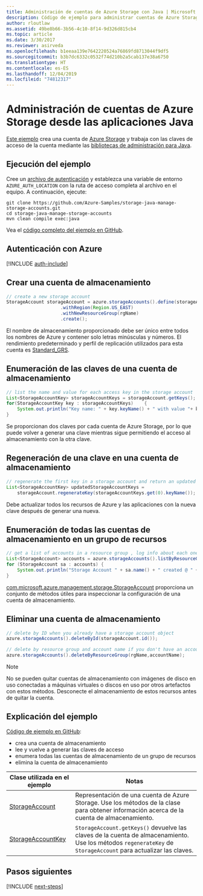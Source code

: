 ```yaml
---
title: Administración de cuentas de Azure Storage con Java | Microsoft Docs
description: Código de ejemplo para administrar cuentas de Azure Storage mediante el SDK de Azure para Java
author: rloutlaw
ms.assetid: 49be8b66-3b56-4c10-8f14-9d326d815cb4
ms.topic: article
ms.date: 3/30/2017
ms.reviewer: asirveda
ms.openlocfilehash: b1eeaa139e7642220524a76869fd8713044f9df5
ms.sourcegitcommit: b3b7dc6332c0532f74d210b2a5cab137e38a6750
ms.translationtype: HT
ms.contentlocale: es-ES
ms.lasthandoff: 12/04/2019
ms.locfileid: "74812317"
---
```

# <a name="manage-azure-storage-accounts-from-your-java-applications"></a>Administración de cuentas de Azure Storage desde las aplicaciones Java

[Este ejemplo](https://github.com/Azure-Samples/storage-java-manage-storage-accounts) crea una cuenta de [Azure Storage](https://docs.microsoft.com/azure/storage/storage-introduction) y trabaja con las claves de acceso de la cuenta mediante las [bibliotecas de administración para Java](https://github.com/Azure/azure-sdk-for-java). 

## <a name="run-the-sample"></a>Ejecución del ejemplo

Cree un [archivo de autenticación](https://github.com/Azure/azure-sdk-for-java/blob/master/AUTH.md) y establezca una variable de entorno `AZURE_AUTH_LOCATION` con la ruta de acceso completa al archivo en el equipo. A continuación, ejecute:

```
git clone https://github.com/Azure-Samples/storage-java-manage-storage-accounts.git
cd storage-java-manage-storage-accounts
mvn clean compile exec:java
```

Vea el [código completo del ejemplo en GitHub](https://github.com/Azure-Samples/storage-java-manage-storage-accounts).

## <a name="authenticate-with-azure"></a>Autenticación con Azure

[!INCLUDE [auth-include](includes/java-auth-include.md)] 

## <a name="create-a-storage-account"></a>Crear una cuenta de almacenamiento

```java
// create a new storage account
StorageAccount storageAccount = azure.storageAccounts().define(storageAccountName)
                    .withRegion(Region.US_EAST)
                    .withNewResourceGroup(rgName)
                    .create();
```

El nombre de almacenamiento proporcionado debe ser único entre todos los nombres de Azure y contener solo letras minúsculas y números. El rendimiento predeterminado y perfil de replicación utilizados para esta cuenta es [Standard_GRS](https://docs.microsoft.com/azure/storage/storage-redundancy#geo-redundant-storage).

## <a name="list-keys-in-a-storage-account"></a>Enumeración de las claves de una cuenta de almacenamiento
```java
// list the name and value for each access key in the storage account
List<StorageAccountKey> storageAccountKeys = storageAccount.getKeys();
for(StorageAccountKey key : storageAccountKeys)    {
    System.out.println("Key name: " + key.keyName() + " with value "+ key.value());
}
```

Se proporcionan dos claves por cada cuenta de Azure Storage, por lo que puede volver a generar una clave mientras sigue permitiendo el acceso al almacenamiento con la otra clave.

## <a name="regenerate-a-key-in-a-storage-account"></a>Regeneración de una clave en una cuenta de almacenamiento

```java
// regenerate the first key in a storage account and return an updated list of keys 
List<StorageAccountKey> updatedStorageAccountKeys =
    storageAccount.regenerateKey(storageAccountKeys.get(0).keyName());
```

Debe actualizar todos los recursos de Azure y las aplicaciones con la nueva clave después de generar una nueva.

## <a name="list-all-storage-accounts-in-a-resource-group"></a>Enumeración de todas las cuentas de almacenamiento en un grupo de recursos
```java
// get a list of accounts in a resource group , log info about each one
List<StorageAccount> accounts = azure.storageAccounts().listByResourceGroup(rgName);
for (StorageAccount sa : accounts) {
    System.out.println("Storage Account " + sa.name() + " created @ " + sa.creationTime());
}
```

[com.microsoft.azure.management.storage.StorageAccount](https://docs.microsoft.com/java/api/com.microsoft.azure.management.storage._storage_account) proporciona un conjunto de métodos útiles para inspeccionar la configuración de una cuenta de almacenamiento.

## <a name="delete-a-storage-account"></a>Eliminar una cuenta de almacenamiento
```java
// delete by ID when you already have a storage account object
azure.storageAccounts().deleteById(storageAccount.id());

// delete by resource group and account name if you don't have an account object
azure.storageAccounts().deleteByResourceGroup(rgName,accountName);
```

> [!NOTE]
> No se pueden quitar cuentas de almacenamiento con imágenes de disco en uso conectadas a máquinas virtuales o discos en uso por otros artefactos con estos métodos. Desconecte el almacenamiento de estos recursos antes de quitar la cuenta.

## <a name="sample-explanation"></a>Explicación del ejemplo

[Código de ejemplo en GitHub](https://github.com/Azure-Samples/storage-java-manage-storage-accounts):

- crea una cuenta de almacenamiento
- lee y vuelve a generar las claves de acceso
- enumera todas las cuentas de almacenamiento de un grupo de recursos
- elimina la cuenta de almacenamiento 

| Clase utilizada en el ejemplo | Notas
|-------|-------|
| [StorageAccount](https://docs.microsoft.com/java/api/com.microsoft.azure.management.storage._storage_account)  | Representación de una cuenta de Azure Storage. Use los métodos de la clase para obtener información acerca de la cuenta de almacenamiento.
| [StorageAccountKey](https://docs.microsoft.com/java/api/com.microsoft.azure.management.storage._storage_account_key) | `StorageAccount.getKeys()` devuelve las claves de la cuenta de almacenamiento. Use los métodos `regenerateKey` de `StorageAccount` para actualizar las claves.

## <a name="next-steps"></a>Pasos siguientes

[!INCLUDE [next-steps](includes/java-next-steps.md)]